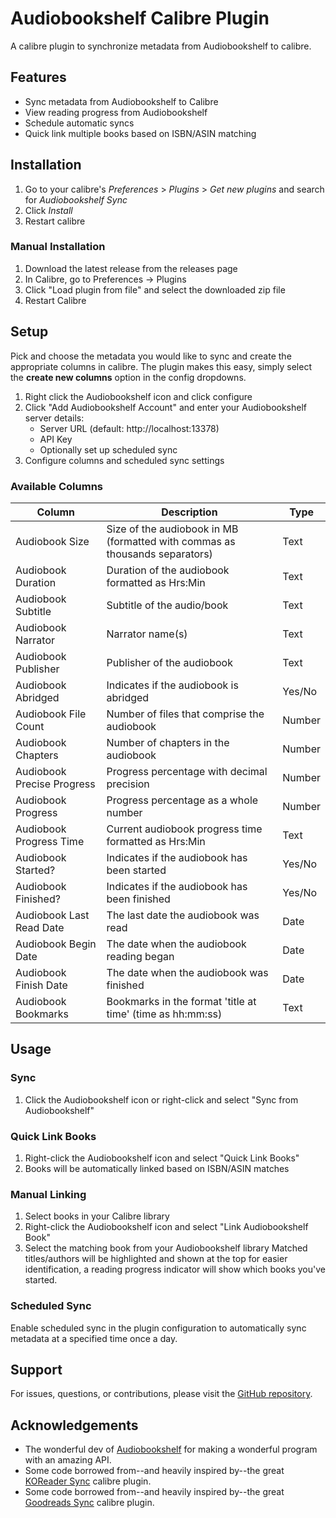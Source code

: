 # Audiobookshelf Calibre Plugin

A calibre plugin to synchronize metadata from Audiobookshelf to calibre.

## Features

- Sync metadata from Audiobookshelf to Calibre
- View reading progress from Audiobookshelf
- Schedule automatic syncs
- Quick link multiple books based on ISBN/ASIN matching

## Installation

1. Go to your calibre's _Preferences_ > _Plugins_ > _Get new plugins_ and search
   for _Audiobookshelf Sync_
2. Click _Install_
3. Restart calibre

### Manual Installation

1. Download the latest release from the releases page
2. In Calibre, go to Preferences -> Plugins
3. Click "Load plugin from file" and select the downloaded zip file
4. Restart Calibre

## Setup

Pick and choose the metadata you would like to sync and create the
appropriate columns in calibre. The plugin makes this easy, simply select
the **create new columns** option in the config dropdowns.

1. Right click the Audiobookshelf icon and click configure
2. Click "Add Audiobookshelf Account" and enter your Audiobookshelf server details:
   - Server URL (default: http://localhost:13378)
   - API Key
   - Optionally set up scheduled sync
3. Configure columns and scheduled sync settings

### Available Columns

| Column | Description | Type |
|--------|-------------|------|
| Audiobook Size | Size of the audiobook in MB (formatted with commas as thousands separators) | Text |
| Audiobook Duration | Duration of the audiobook formatted as Hrs:Min | Text |
| Audiobook Subtitle | Subtitle of the audio/book | Text |
| Audiobook Narrator | Narrator name(s) | Text |
| Audiobook Publisher | Publisher of the audiobook | Text |
| Audiobook Abridged | Indicates if the audiobook is abridged | Yes/No |
| Audiobook File Count | Number of files that comprise the audiobook | Number |
| Audiobook Chapters | Number of chapters in the audiobook | Number |
| Audiobook Precise Progress | Progress percentage with decimal precision | Number |
| Audiobook Progress | Progress percentage as a whole number | Number |
| Audiobook Progress Time | Current audiobook progress time formatted as Hrs:Min | Text |
| Audiobook Started? | Indicates if the audiobook has been started | Yes/No |
| Audiobook Finished? | Indicates if the audiobook has been finished | Yes/No |
| Audiobook Last Read Date | The last date the audiobook was read | Date |
| Audiobook Begin Date | The date when the audiobook reading began | Date |
| Audiobook Finish Date | The date when the audiobook was finished | Date |
| Audiobook Bookmarks | Bookmarks in the format 'title at time' (time as hh:mm:ss) | Text |

## Usage

### Sync

1. Click the Audiobookshelf icon or right-click and select "Sync from Audiobookshelf"

### Quick Link Books

1. Right-click the Audiobookshelf icon and select "Quick Link Books"
2. Books will be automatically linked based on ISBN/ASIN matches

### Manual Linking

1. Select books in your Calibre library
2. Right-click the Audiobookshelf icon and select "Link Audiobookshelf Book"
3. Select the matching book from your Audiobookshelf library
   Matched titles/authors will be highlighted and shown at the top for easier identification, a reading progress indicator will show which books you've started.

### Scheduled Sync

Enable scheduled sync in the plugin configuration to automatically sync metadata at a specified time once a day.

## Support

For issues, questions, or contributions, please visit the [GitHub repository](https://github.com/jbhul/Audiobookshelf-calibre-plugin/issues).

## Acknowledgements

- The wonderful dev of [Audiobookshelf](https://github.com/advplyr/audiobookshelf)
  for making a wonderful program with an amazing API.
- Some code borrowed from--and heavily inspired by--the
  great [KOReader Sync](https://github.com/harmtemolder/koreader-calibre-plugin)
  calibre plugin.
- Some code borrowed from--and heavily inspired by--the
  great [Goodreads Sync](https://www.mobileread.com/forums/showthread.php?t=123281)
  calibre plugin.
